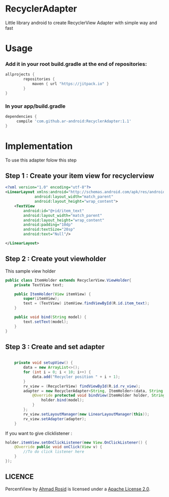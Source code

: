 # RecyclerAdapter
Little library android to create RecyclerView Adapter with simple way and fast

# Usage
### Add it in your root build.gradle at the end of repositories:
```gradle
allprojects {
		repositories {
			maven { url "https://jitpack.io" }
		}
}
```

### In your app/build.gradle
```gradle
dependencies {
     compile 'com.github.ar-android:RecyclerAdapter:1.1'
}
```

# Implementation
To use this adapter folow this step

## Step 1 : Create your item view for recyclerview
```xml
<?xml version="1.0" encoding="utf-8"?>
<LinearLayout xmlns:android="http://schemas.android.com/apk/res/android"
             android:layout_width="match_parent"
             android:layout_height="wrap_content">
    <TextView
        android:id="@+id/item_text"
        android:layout_width="match_parent"
        android:layout_height="wrap_content"
        android:padding="10dp"
        android:textSize="20sp"
        android:text="Null"/>

</LinearLayout>
```
## Step 2 : Create yout viewholder
This sample view holder
```java
public class ItemHolder extends RecyclerView.ViewHolder{
    private TextView text;

    public ItemHolder(View itemView) {
        super(itemView);
        text = (TextView) itemView.findViewById(R.id.item_text);
    }

    public void bind(String model) {
        text.setText(model);
    }
}
```

## Step 3 : Create and set adapter
```java

    private void setupView() {
        data = new ArrayList<>();
        for (int i = 0; i < 10; i++) {
            data.add("Recycler position " + i + 1);
        }
        rv_view = (RecyclerView) findViewById(R.id.rv_view);
        adapter = new RecyclerAdapter<String, ItemHolder>(data, String.class, R.layout.item_holder, ItemHolder.class) {
            @Override protected void bindView(ItemHolder holder, String model, int position) {
                holder.bind(model);
            }
        };
        rv_view.setLayoutManager(new LinearLayoutManager(this));
        rv_view.setAdapter(adapter);
    }
```

If you want to give clicklistener :
```java
holder.itemView.setOnClickListener(new View.OnClickListener() {
    @Override public void onClick(View v) {
    	//To do click listener here
    }
});
```


LICENCE
-----

PercentView by [Ahmad Rosid](http://ahmadrosid.com/) is licensed under a [Apache License 2.0](http://www.apache.org/licenses/LICENSE-2.0).


